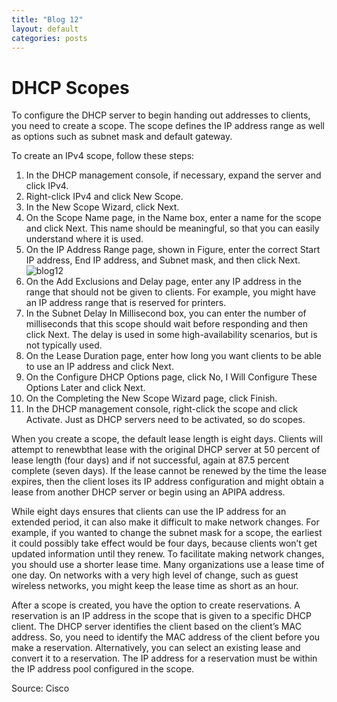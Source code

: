 ```yaml
---
title: "Blog 12"
layout: default
categories: posts
---
```

# DHCP Scopes
<p> To configure the DHCP server to begin handing out addresses to clients, you need to create
a scope. The scope defines the IP address range as well as options such as subnet mask and
default gateway. </p>
<p> To create an IPv4 scope, follow these steps: </p>

1. In the DHCP management console, if necessary, expand the server and click IPv4.
2. Right-click IPv4 and click New Scope.
3. In the New Scope Wizard, click Next.
4. On the Scope Name page, in the Name box, enter a name for the scope and click Next. This name should be meaningful, so that you can easily understand where it is used.
5. On the IP Address Range page, shown in Figure, enter the correct Start IP address, End IP address, and Subnet mask, and then click Next.
![blog12](https://github.com/mikehosseini/mikehosseini.github.io/blob/gh-pages/images/blog%2012.jpg?raw=true)
6. On the Add Exclusions and Delay page, enter any IP address in the range that should not be given to clients. For example, you might have an IP address range that is reserved for printers.
7. In the Subnet Delay In Millisecond box, you can enter the number of milliseconds that this scope should wait before responding and then click Next. The delay is used in some
high-availability scenarios, but is not typically used.
8. On the Lease Duration page, enter how long you want clients to be able to use an IP address and click Next.
9. On the Configure DHCP Options page, click No, I Will Configure These Options Later and click Next.
10. On the Completing the New Scope Wizard page, click Finish.
11. In the DHCP management console, right-click the scope and click Activate. Just as DHCP servers need to be activated, so do scopes.

<p> When you create a scope, the default lease length is eight days. Clients will attempt to renewbthat lease with the original DHCP server at 50 percent of lease length
(four days) and if not successful, again at 87.5 percent complete (seven days). If the lease cannot be renewed by the time the lease expires, then the client loses its IP address configuration and might obtain a lease from another DHCP server or begin using an APIPA address. </p>

 <p> While eight days ensures that clients can use the IP address for an extended period, it can also make it difficult to make network changes. For example, if you wanted to change the subnet mask for a scope, the earliest it could possibly take effect would be four days, because clients won’t get updated information until they renew. To facilitate making network changes, you should use a shorter lease time. Many organizations use a lease time of one day. On networks with a very high level of change, such as guest wireless networks, you might keep the lease time as short as an hour. </p>

<p> After a scope is created, you have the option to create reservations. A reservation is an IP address in the scope that is given to a specific DHCP client. The DHCP server identifies the client based on the client’s MAC address. So, you need to identify the MAC address of the client before you make a reservation. Alternatively, you can select an existing lease and convert it to a reservation. The IP address for a reservation must be within the IP address pool configured in the scope. </p>


<footer> Source: Cisco </footer>
